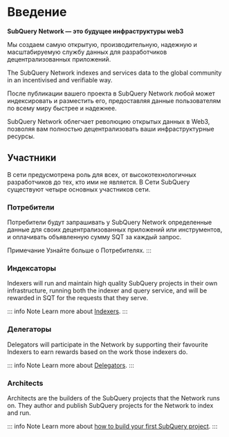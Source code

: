 # Введение

**SubQuery Network — это будущее инфраструктуры web3**

Мы создаем самую открытую, производительную, надежную и масштабируемую службу данных для разработчиков децентрализованных приложений.

The SubQuery Network indexes and services data to the global community in an incentivised and verifiable way.

После публикации вашего проекта в SubQuery Network любой может индексировать и разместить его, предоставляя данные пользователям по всему миру быстрее и надежнее.

SubQuery Network облегчает революцию открытых данных в Web3, позволяя вам полностью децентрализовать ваши инфраструктурные ресурсы.

## Участники

В сети предусмотрена роль для всех, от высокотехнологичных разработчиков до тех, кто ими не является. В Сети SubQuery существуют четыре основных участников сети.

### Потребители

Потребители будут запрашивать у SubQuery Network определенные данные для своих децентрализованных приложений или инструментов, и оплачивать объявленную сумму SQT за каждый запрос.

Примечание Узнайте больше о Потребителях. :::

### Индексаторы

Indexers will run and maintain high quality SubQuery projects in their own infrastructure, running both the indexer and query service, and will be rewarded in SQT for the requests that they serve.

::: info Note Learn more about [Indexers](./indexers.md). :::

### Делегаторы

Delegators will participate in the Network by supporting their favourite Indexers to earn rewards based on the work those indexers do.

::: info Note Learn more about [Delegators](./delegators.md). :::

### Architects

Architects are the builders of the SubQuery projects that the Network runs on. They author and publish SubQuery projects for the Network to index and run.

::: info Note Learn more about [how to build your first SubQuery project](../build/introduction.md). :::
